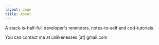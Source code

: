```yaml
---
layout: page
title: About
---
```



A stack-is-half-full developer's reminders, notes-to-self and cod-tutorials.

You can contact me at unlikenesses [at] gmail.com
